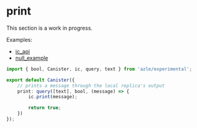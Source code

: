 # print

This section is a work in progress.

Examples:

-   [ic_api](https://github.com/demergent-labs/azle/tree/main/examples/ic_api)
-   [null_example](https://github.com/demergent-labs/azle/tree/main/examples/null_example)

```typescript
import { bool, Canister, ic, query, text } from 'azle/experimental';

export default Canister({
    // prints a message through the local replica's output
    print: query([text], bool, (message) => {
        ic.print(message);

        return true;
    })
});
```
